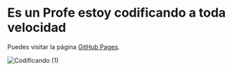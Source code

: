 # Es un Profe estoy codificando a toda velocidad 
 
Puedes visitar la página [GitHub Pages](https://elif-cotton.github.io/Codificando/).

![Codificando (1)](https://github.com/user-attachments/assets/26bea4c9-77a5-4be4-bd46-915d3f2907a5)

